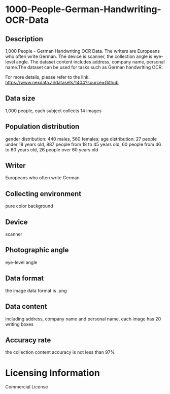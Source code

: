 # 1000-People-German-Handwriting-OCR-Data

## Description
1,000 People - German Handwriting OCR Data. The writers are Europeans who often write German. The device is scanner, the collection angle is eye-level angle. The dataset content includes address, company name, personal name.The dataset can be used for tasks such as German handwriting OCR.

For more details, please refer to the link: https://www.nexdata.ai/datasets/1404?source=Github


## Data size
1,000 people, each subject collects 14 images
## Population distribution
gender distribution: 440 males, 560 females; age distribution: 27 people under 18 years old, 887 people from 18 to 45 years old, 60 people from 46 to 60 years old, 26 people over 60 years old
## Writer
Europeans who often write German
## Collecting environment
pure color background
## Device
scanner
## Photographic angle
eye-level angle
## Data format
the image data format is .png
## Data content
including address, company name and personal name, each image has 20 writing boxes
## Accuracy rate
the collection content accuracy is not less than 97%
# Licensing Information
Commercial License
